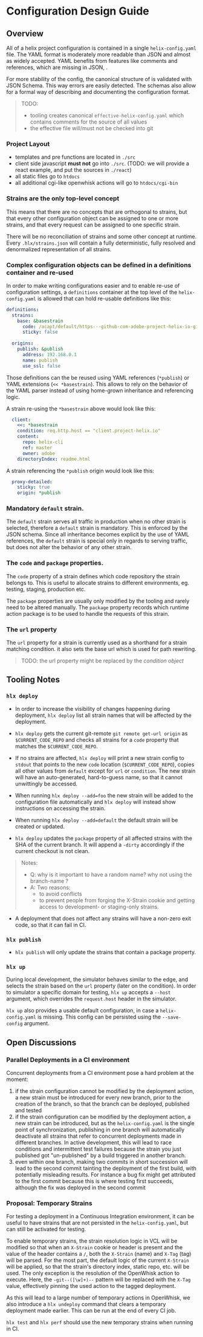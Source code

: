 # Configuration Design Guide

## Overview

All of a helix project configuration is contained in a single `helix-config.yaml` file. The YAML format is moderately more readable than JSON and almost as widely accepted. YAML benefits from features like comments and references, which are missing in JSON, .

For more stability of the config, the canonical structure of is validated with JSON Schema. This way errors are easily detected. The schemas also allow for a formal way of describing and documenting the configuration format. 

> TODO: 
> - tooling creates canonical `effective-helix-config.yaml` which contains comments for the source of all values
> - the effective file will/must not be checked into git

### Project Layout

- templates and pre functions are located in `./src`
- client side javascript **must not** go into `./src`. (TODO: we will provide a react example, and put the sources in `./react`)
- all static files go to `htdocs`
- all additional cgi-like openwhisk actions will go to `htdocs/cgi-bin`

### Strains are the only top-level concept

This means that there are no concepts that are orthogonal to strains, but that every other configuration object can be assigned to one or more strains, and that every request can be assigned to one specific strain.

There will be no reconciliation of strains and some other concept at runtime. Every `.hlx/strains.json` will contain a fully deterministic, fully resolved and denormalized representation of all strains.

### Complex configuration objects can be defined in a definitions container and re-used

In order to make writing configurations easier and to enable re-use of configuration settings, a `definitions` container at the top level of the `helix-config.yaml` is allowed that can hold re-usable definitions like this:

```yaml
definitions:
  strains:
    base: &basestrain
      code: /acapt/default/https---github-com-adobe-project-helix-io-git--master--
      sticky: false
    
  origins:
    publish: &publish
      address: 192.168.0.1
      name: publish
      use_ssl: false
```

Those definitions can the be reused using YAML references (`*publish`) or YAML extensions (`<< *basestrain`). This allows to rely on the behavior of the YAML parser instead of using home-grown inheritance and referencing logic.

A strain re-using the `*basestrain` above would look like this:

```yaml
  client:
    <<: *basestrain
    condition: req.http.host == "client.project-helix.io"
    content:
      repo: helix-cli
      ref: master
      owner: adobe
    directoryIndex: readme.html
```

A strain referencing the `*publish` origin would look like this:
```yaml
  proxy-detailed:
    sticky: true
    origin: *publish
```

### Mandatory `default` strain. 

The `default` strain serves all traffic in production when no other strain is selected, therefore a `default` strain is mandatory. This is enforced by the JSON schema. Since all inheritance becomes explicit by the use of YAML references, the `default` strain is special only in regards to serving traffic, but does not alter the behavior of any other strain.

### The `code` and `package` properties.

The `code` property of a strain defines which code repository the strain belongs to. This is useful to allocate strains to different environments, eg. testing, staging, production etc.

The `package` properties are usually only modified by the tooling and rarely need to be altered manually. The `package` property records which runtime action package is to be used to handle the requests of this strain.

### The `url` property

The `url` property for a strain is currently used as a shorthand for a strain matching condition. it also sets the base url which is used for path rewriting. 

> TODO: the url property might be replaced by the _condition object_ 
 
 
## Tooling Notes

### `hlx deploy`

- In order to increase the visibility of changes happening during deployment, `hlx deploy` list all strain names that will be affected by the deployment.

- `hlx deploy` gets the current git-remote `git remote get-url origin` as `$CURRENT_CODE_REPO` and checks all strains for a `code` property that matches the `$CURRENT_CODE_REPO`.

- If no strains are affected, `hlx deploy` will print a new strain config to `stdout` that points to the new `code` location (`$CURRENT_CODE_REPO`), copies all other values from `default` except for `url` or `condition`. The new strain will have an auto-generated, hard-to-guess name, so that it cannot unwittingly be accessed.

- When running `hlx deploy --add=foo` the new strain will be added to the configuration file automatically and `hlx deploy` will instead show instructions on accessing the strain.

- When running `hlx deploy --add=default` the default strain will be created or updated.

- `hlx deploy` updates the `package` property of all affected strains with the SHA of the current branch. It will append a `-dirty` accordingly if the current checkout is not clean.

> Notes:
> - Q: why is it important to have a random name? why not using the branch-name ?
> - A: Two reasons:
>      - to avoid conflicts
>      - to prevent people from forging the X-Strain cookie and getting access to development- or staging-only strains.

- A deployment that does not affect any strains will have a non-zero exit code, so that it can fail in CI.

### `hlx publish`

- `hlx publish` will only update the strains that contain a package property.

### `hlx up`

During local development, the simulator behaves similar to the edge, and selects the strain based on the `url` property (later  on the condition).
In order to simulator a specific domain for testing, `hlx up` accepts a `--host` argument, which overrides the `request.host` header in the simulator.

`hlx up` also provides a usable default configuration, in case a `helix-config.yaml` is missing. This config can be persisted using the `--save-config` argument.

## Open Discussions

### Parallel Deployments in a CI environment

Concurrent deployments from a CI environment pose a hard problem at the moment:

1. if the strain configuration cannot be modified by the deployment action, a new strain must be introduced for every new branch, prior to the creation of the branch, so that the branch can be deployed, published and tested
2. if the strain configuration can be modified by the deployment action, a new strain can be introduced, but as the `helix-config.yaml` is the single point of synchronization, publishing in one branch will automatically deactivate all strains that refer to concurrent deployments made in different branches. In active development, this will lead to race conditions and intermittent test failures because the strain you just published got "un-published" by a build triggered in another branch.
3. even within one branch, making two commits in short succession will lead to the second commit tainting the deployment of the first build, with potentially misleading results. For instance a bug fix might get attributed to the first commit because this is where testing first succeeds, although the fix was deployed in the second commit


### Proposal: Temporary Strains

For testing a deployment in a Continuous Integration environment, it can be useful to have strains that are not persisted in the `helix-config.yaml`, but can still be activated for testing.

To enable temporary strains, the strain resolution logic in VCL will be modified so that when an `X-Strain` cookie or header is present and the value of the header contains a `/`, both the `X-Strain` (name) and `X-Tag` (tag) will be parsed. 
For the most part, the default logic of the current `X-Strain` will be applied, so that the strain's directory index, static repo, etc. will be used. The only exception is the resolution of the OpenWhisk action to execute.
Here, the `-git--([\w]+)--` pattern will be replaced with the `X-Tag` value, effectively pinning the used action to the tagged deployment. 

As this will lead to a large number of temporary actions in OpenWhisk, we also introduce a `hlx undeploy` command that clears a temporary deployment made earlier. This can be run at the end of every CI job.

`hlx test` and `hlx perf` should use the new temporary strains when running in CI.
